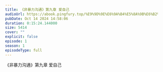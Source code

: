 ```yaml
---
title: 《非暴力沟通》第九章 爱自己
audioUrl: https://abook.pingfury.top/%E9%9D%9E%E6%9A%B4%E5%8A%9B%E6%B2%9F%E9%80%9A-%E7%AC%AC%E4%B9%9D%E7%AB%A0%20%E7%88%B1%E8%87%AA%E5%B7%B1-vhefgrdo.mp3
pubDate: Oct 14 2024 14:58:06
duration: 0:15:24.144000
size: 5414
cover: ""
explicit: false
episode: 1
season: 1
episodeType: full
---
```

《非暴力沟通》第九章 爱自己
